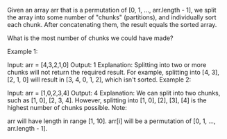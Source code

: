 Given an array arr that is a permutation of [0, 1, ..., arr.length - 1], we split the array into some number of "chunks" (partitions), and individually sort each chunk.  After concatenating them, the result equals the sorted array.

What is the most number of chunks we could have made?

Example 1:

Input: arr = [4,3,2,1,0]
Output: 1
Explanation:
Splitting into two or more chunks will not return the required result.
For example, splitting into [4, 3], [2, 1, 0] will result in [3, 4, 0, 1, 2], which isn't sorted.
Example 2:

Input: arr = [1,0,2,3,4]
Output: 4
Explanation:
We can split into two chunks, such as [1, 0], [2, 3, 4].
However, splitting into [1, 0], [2], [3], [4] is the highest number of chunks possible.
Note:

arr will have length in range [1, 10].
arr[i] will be a permutation of [0, 1, ..., arr.length - 1].
 

